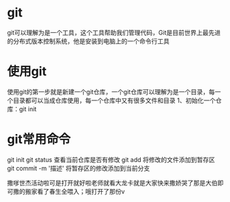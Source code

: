 # git
git可以理解为是一个工具，这个工具帮助我们管理代码，Git是目前世界上最先进的分布式版本控制系统，他是安装到电脑上的一个命令行工具

# 使用git
使用git的第一步就是新建一个git仓库，一个git仓库可以理解为是一个目录，每一个目录都可以当成仓库使用，每一个仓库中又有很多文件和目录
1、初始化一个仓库：git init


# git常用命令
git init
git status  查看当前仓库是否有修改
git add <file>  将修改的文件添加到暂存区
git commit -m '描述' 将暂存区的修改添加到当前分支

撒嗲世杰活动啦可是打开就好啦老师就看大龙卡就是大家快来撒娇哭了那是大伯即可撒的搬家看了春生全喂入；哦打开了那份v